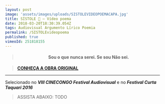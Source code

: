 ```yaml
---
layout: post
image: 'assets/images/uploads/SISTOLEVIDEOPOEMACAPA.jpg'
title: SÍSTOLE 🖤 — Vídeo poema
date: 2018-03-20T18:30:39.054Z
tags: Audiovisual Argumento Lírico Poemia
permalink: /SISTOLEvideopoema
published: true
vimeoId: 251818155
---
```


><h4><p style="text-align:center"><strong>Sou o que nunca serei. Se sou Não sei.
</strong></p></h4>

>[**CONHEÇA A OBRA ORIGINAL**](/SISTOLE)

---

Selecionado no ***VIII CINECONGO Festival Audiovisual*** e no ***Festival Curta Taquari 2016***

>ASSISTA ABAIXO:
TODO